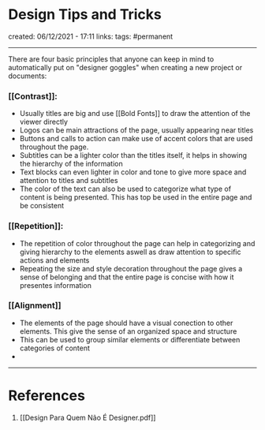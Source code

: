 # Design Tips and Tricks
created: 06/12/2021 - 17:11
links:
tags: #permanent

---

There are four basic principles that anyone can keep in mind to automatically put on "designer goggles" when creating a new project or documents:

### [[Contrast]]:
- Usually titles are big and use [[Bold Fonts]] to draw the attention of the viewer directly
- Logos can be main attractions of the page, usually appearing near titles
- Buttons and calls to action can make use of accent colors that are used throughout the page.
- Subtitles can be a lighter color than the titles itself, it helps in showing the hierarchy of the information
- Text blocks can even lighter in color and tone to give more space and attention to titles and subtitles
- The color of the text can also be used to categorize what type of content is being presented. This has top be used in the entire page and be consistent

### [[Repetition]]:
- The repetition of color throughout the page can help in categorizing and giving hierarchy to the elements aswell as draw attention to specific actions and elements
- Repeating the size and style decoration throughout the page gives a sense of belonging and that the entire page is concise with how it presentes information

### [[Alignment]]
- The elements of the page should have a visual conection to other elements. This give the sense of an organized space and structure
- This can be used to group similar elements or differentiate between categories of content
- 

---

# References
1. [[Design Para Quem Não É Designer.pdf]]